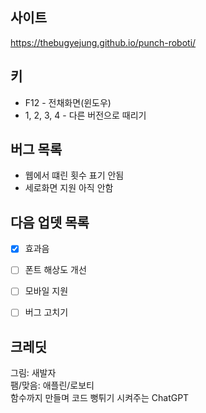 ## 사이트
https://thebugyejung.github.io/punch-roboti/

## 키
* F12 - 전채화면(윈도우)
* 1, 2, 3, 4 - 다른 버전으로 때리기

## 버그 목록
* 웹에서 떄린 횟수 표기 안됨
* 세로화면 지원 아직 안함

## 다음 업뎃 목록
* [x] 효과음
* [ ] 폰트 해상도 개선
* [ ] 모바일 지원
* [ ] 버그 고치기


## 크레딧
그림: 새발자  
팸/맞음: 애플린/로보티  
함수까지 만들며 코드 뻥튀기 시켜주는 ChatGPT
